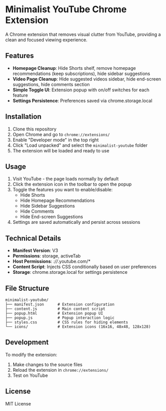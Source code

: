 # Minimalist YouTube Chrome Extension

A Chrome extension that removes visual clutter from YouTube, providing a clean and focused viewing experience.

## Features

- **Homepage Cleanup**: Hide Shorts shelf, remove homepage recommendations (keep subscriptions), hide sidebar suggestions
- **Video Page Cleanup**: Hide suggested videos sidebar, hide end-screen suggestions, hide comments section
- **Simple Toggle UI**: Extension popup with on/off switches for each feature
- **Settings Persistence**: Preferences saved via chrome.storage.local

## Installation

1. Clone this repository
2. Open Chrome and go to `chrome://extensions/`
3. Enable "Developer mode" in the top right
4. Click "Load unpacked" and select the `minimalist-youtube` folder
5. The extension will be loaded and ready to use

## Usage

1. Visit YouTube - the page loads normally by default
2. Click the extension icon in the toolbar to open the popup
3. Toggle the features you want to enable/disable:
   - Hide Shorts
   - Hide Homepage Recommendations
   - Hide Sidebar Suggestions
   - Hide Comments
   - Hide End-screen Suggestions
4. Settings are saved automatically and persist across sessions

## Technical Details

- **Manifest Version**: V3
- **Permissions**: storage, activeTab
- **Host Permissions**: *://*.youtube.com/*
- **Content Script**: Injects CSS conditionally based on user preferences
- **Storage**: chrome.storage.local for settings persistence

## File Structure

```
minimalist-youtube/
├── manifest.json      # Extension configuration
├── content.js         # Main content script
├── popup.html         # Extension popup UI
├── popup.js           # Popup interaction logic
├── styles.css         # CSS rules for hiding elements
└── icons/             # Extension icons (16x16, 48x48, 128x128)
```

## Development

To modify the extension:
1. Make changes to the source files
2. Reload the extension in `chrome://extensions/`
3. Test on YouTube

## License

MIT License
